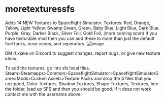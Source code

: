 # moretexturessfs
Adds 14 NEW Textures to Spaceflight Simulator.
Textures: Red, Orange, Yellow, Light Yellow, Swamp Green, Green, Baby Blue, Light Blue, Dark Blue, Purple, Gray, Darker Black, Silver Foil, Gold Foil, (more coming soon)
If you have texturable mod then you can add these to more than just the default fuel tanks, nose cones, and seperators. ![image](https://github.com/TinyWasFound/moretexturessfs/assets/111200283/49e5f2c9-4989-4cf6-b989-5547cd71139d)

DM rl.xjake on Discord to suggest changes, report bugs, or give new texture ideas.


To add the textures, go into sfs local files, Steam>Steamapps>Common>SpaceflightSimulator>SpaceflightSimulatorGame>Mods>Custom Assets>Texture Packs and drop the 4 files that you unzipped, Color Textures, Shadow Textures, Shape Textures, Textures, into the folder, load up SFS and then you should be good. If it does not work contact me with the username above.
